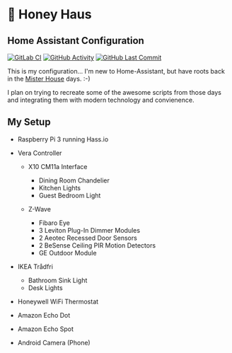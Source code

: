 # :honeybee: Honey Haus

## Home Assistant Configuration

[![GitLab CI][gitlabci-shield]][gitlabci]
[![GitHub Activity][commits-shield]][commits]
[![GitHub Last Commit][last-commit-shield]][commits]

This is my configuration... I'm new to Home-Assistant, but have roots back in
the [Mister House](http://misterhouse.net) days. :-)

I plan on trying to recreate some of the awesome scripts from those days and
integrating them with modern technology and convienence.

## My Setup

- Raspberry Pi 3 running Hass.io
- Vera Controller

  - X10 CM11a Interface

    - Dining Room Chandelier
    - Kitchen Lights
    - Guest Bedroom Light

  - Z-Wave

    - Fibaro Eye
    - 3 Leviton Plug-In Dimmer Modules
    - 2 Aeotec Recessed Door Sensors
    - 2 BeSense Ceiling PIR Motion Detectors
    - GE Outdoor Module

- IKEA Trådfri
  - Bathroom Sink Light
  - Desk Lights
- Honeywell WiFi Thermostat
- Amazon Echo Dot
- Amazon Echo Spot
- Android Camera (Phone)

[gitlabci-shield]:
  https://gitlab.com/per4merkc/home-assistant-config/badges/master/pipeline.svg
[gitlabci]: https://gitlab.com/per4merkc/home-assistant-config/pipelines
[commits-shield]:
  https://img.shields.io/github/commit-activity/y/per4merkc/home-assistant-config.svg
[commits]: https://github.com/per4merkc/home-assistant-config/commits/master
[last-commit-shield]:
  https://img.shields.io/github/last-commit/per4merkc/home-assistant-config.svg
